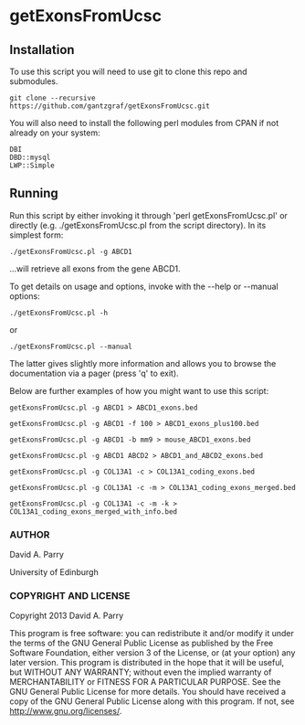 # getExonsFromUcsc

## Installation

To use this script you will need to use git to clone this repo and submodules. 

    git clone --recursive https://github.com/gantzgraf/getExonsFromUcsc.git

You will also need to install the following perl modules from CPAN if not 
already on your system:

    DBI
    DBD::mysql
    LWP::Simple

## Running

Run this script by either invoking it through 'perl getExonsFromUcsc.pl' or 
directly (e.g. ./getExonsFromUcsc.pl from the script directory). In its simplest form:

    ./getExonsFromUcsc.pl -g ABCD1

...will retrieve all exons from the gene ABCD1. 

To get details on usage and options, invoke with the --help or --manual options:
    
    ./getExonsFromUcsc.pl -h 

or 

    ./getExonsFromUcsc.pl --manual

The latter gives slightly more information and allows you to browse the 
documentation via a pager (press 'q' to exit).

Below are further examples of how you might want to use this script:

    getExonsFromUcsc.pl -g ABCD1 > ABCD1_exons.bed
    
    getExonsFromUcsc.pl -g ABCD1 -f 100 > ABCD1_exons_plus100.bed

    getExonsFromUcsc.pl -g ABCD1 -b mm9 > mouse_ABCD1_exons.bed

    getExonsFromUcsc.pl -g ABCD1 ABCD2 > ABCD1_and_ABCD2_exons.bed
    
    getExonsFromUcsc.pl -g COL13A1 -c > COL13A1_coding_exons.bed
    
    getExonsFromUcsc.pl -g COL13A1 -c -m > COL13A1_coding_exons_merged.bed
    
    getExonsFromUcsc.pl -g COL13A1 -c -m -k > COL13A1_coding_exons_merged_with_info.bed



### AUTHOR

David A. Parry

University of Edinburgh

### COPYRIGHT AND LICENSE

Copyright 2013  David A. Parry

This program is free software: you can redistribute it and/or modify it under the terms of the GNU General Public License as published by the Free Software Foundation, either version 3 of the License, or (at your option) any later version. This program is distributed in the hope that it will be useful, but WITHOUT ANY WARRANTY; without even the implied warranty of MERCHANTABILITY or FITNESS FOR A PARTICULAR PURPOSE. See the GNU General Public License for more details. You should have received a copy of the GNU General Public License along with this program. If not, see <http://www.gnu.org/licenses/>.


 
